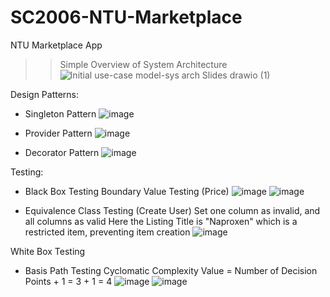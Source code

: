 # SC2006-NTU-Marketplace
NTU Marketplace App
>> Simple Overview of System Architecture
![Initial use-case model-sys arch Slides drawio (1)](https://user-images.githubusercontent.com/64686163/230790692-9ad2954e-116d-4d96-97aa-6ddfa2962521.png)

Design Patterns:
- Singleton Pattern
![image](https://user-images.githubusercontent.com/64686163/230881654-b43111fc-d381-4c26-bc4b-939051215897.png)

- Provider Pattern
![image](https://user-images.githubusercontent.com/64686163/230881722-25cc5f86-3608-4d84-8491-fdef61bf7f08.png)

- Decorator Pattern
![image](https://user-images.githubusercontent.com/64686163/230881764-ffb57d0d-3ccb-4ee2-83cc-5be907ca5ec7.png)


Testing:
- Black Box Testing
Boundary Value Testing (Price)
![image](https://user-images.githubusercontent.com/64686163/230881951-26eeecc1-6454-40af-b005-b1a330d13bb2.png)
![image](https://user-images.githubusercontent.com/64686163/230882010-5ae9c59c-22ed-440d-ae06-b179e53d4bb4.png)

- Equivalence Class Testing (Create User)
Set one column as invalid, and all columns as valid
Here the Listing Title is "Naproxen" which is a restricted item, preventing item creation
![image](https://user-images.githubusercontent.com/64686163/230882153-4b76f37e-4684-4d02-9404-6de2c5ab357f.png)

White Box Testing
- Basis Path Testing
Cyclomatic Complexity Value = Number of Decision Points + 1 = 3 + 1 = 4
![image](https://user-images.githubusercontent.com/64686163/230882301-27112973-5c41-43e4-98b8-5de9b4cc0f92.png)
![image](https://user-images.githubusercontent.com/64686163/230882339-e8b3ca4d-330b-4caa-9960-fd9f7dde69c4.png)

